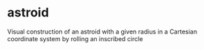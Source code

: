 # astroid
Visual construction of an astroid with a given radius in a Cartesian coordinate system by rolling an inscribed circle

